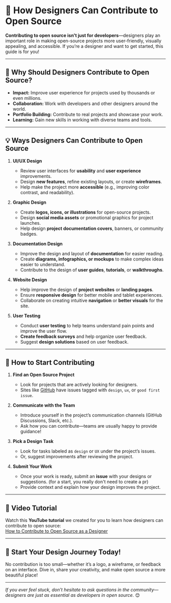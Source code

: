 # 🎨 How Designers Can Contribute to Open Source  

**Contributing to open source isn't just for developers**—designers play an important role in making open-source projects more user-friendly, visually appealing, and accessible. If you’re a designer and want to get started, this guide is for you!

---

## 🌟 Why Should Designers Contribute to Open Source?  
- **Impact:** Improve user experience for projects used by thousands or even millions.
- **Collaboration:** Work with developers and other designers around the world.
- **Portfolio Building:** Contribute to real projects and showcase your work.
- **Learning:** Gain new skills in working with diverse teams and tools.

---

## 💡 Ways Designers Can Contribute to Open Source  

1. **UI/UX Design**  
   - Review user interfaces for **usability** and **user experience** improvements.
   - Design **new features**, refine existing layouts, or create **wireframes**.
   - Help make the project more **accessible** (e.g., improving color contrast, and readability).
   
2. **Graphic Design**  
   - Create **logos, icons, or illustrations** for open-source projects.
   - Design **social media assets** or promotional graphics for project launches.
   - Help design **project documentation covers**, banners, or community badges.

3. **Documentation Design**  
   - Improve the design and layout of **documentation** for easier reading.
   - Create **diagrams, infographics, or mockups** to make complex ideas easier to understand.
   - Contribute to the design of **user guides**, **tutorials**, or **walkthroughs**.

4. **Website Design**  
   - Help improve the design of **project websites** or **landing pages**.
   - Ensure **responsive design** for better mobile and tablet experiences.
   - Collaborate on creating intuitive **navigation** or **better visuals** for the site.

5. **User Testing**  
   - Conduct **user testing** to help teams understand pain points and improve the user flow.
   - **Create feedback surveys** and help organize user feedback.
   - Suggest **design solutions** based on user feedback.

---

## 🚀 How to Start Contributing  

1. **Find an Open Source Project**  
   - Look for projects that are actively looking for designers.
   - Sites like [GitHub](https://github.com) have issues tagged with `design`, `ux`, or `good first issue`.

2. **Communicate with the Team**  
   - Introduce yourself in the project’s communication channels (GitHub Discussions, Slack, etc.).
   - Ask how you can contribute—teams are usually happy to provide guidance!

3. **Pick a Design Task**  
   - Look for tasks labeled as `design` or `UX` under the project’s issues.
   - Or, suggest improvements after reviewing the project.

4. **Submit Your Work**  
   - Once your work is ready, submit an **issue** with your designs or suggestions. (for a start, you really don't need to create a pr)
   - Provide context and explain how your design improves the project.

---

## 🎥 Video Tutorial  
Watch this **YouTube tutorial** we created for you to learn how designers can contribute to open source:  
[How to Contribute to Open Source as a Designer](https://www.youtube.com/live/AZl6-kMRMpE?si=ahRay7aGnCkMNSfh)  


---

## 🌻 Start Your Design Journey Today!  
No contribution is too small—whether it’s a logo, a wireframe, or feedback on an interface. Dive in, share your creativity, and make open source a more beautiful place!

---

_If you ever feel stuck, don’t hesitate to ask questions in the community—designers are just as essential as developers in open source._ 😊

